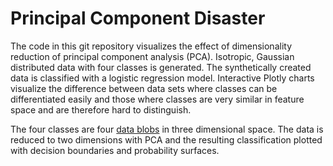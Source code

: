 # Principal Component Disaster

The code in this git repository visualizes the effect of dimensionality reduction of principal component analysis (PCA). Isotropic, Gaussian distributed data with 
four classes is generated. The synthetically created data is classified with a logistic regression model. Interactive Plotly charts visualize the difference between
data sets where classes can be differentiated easily and those where classes are very similar in feature space and are therefore hard to distinguish.

The four classes are four [data blobs](https://scikit-learn.org/stable/modules/generated/sklearn.datasets.make_blobs.html "sklearn documentation") in three 
dimensional space.
The data is reduced to two dimensions with PCA and the resulting classification plotted with decision boundaries and probability surfaces.


